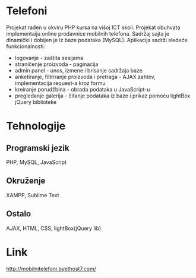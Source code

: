 # Telefoni
Projekat rađen u okviru PHP kursa na višoj ICT skoli. Projekat obuhvata implementaiju online prodavnice mobilnih telefona. Sadržaj sajta je dinamički i dobijen je iz baze podataka (MySQL). Aplikacija sadrži sledeće funkcionalnosti: 
* logovanje - zaštita sesijama
* straničenje proizvoda - paginacija
* admin panel - unos, izmene i brisanje sadržaja baze
* anketiranje, filtriranje proizvoda i pretraga - AJAX zahtev, implementacija request-a kroz formu
* kreiranje porudžbina - obrada podataka u JavaScript-u
* pregledanje galerija - čitanje podataka iz baze i prikaz pomoću lightBox jQuery biblioteke

# Tehnologije
## Programski jezik
PHP, MySQL, JavaScript

## Okruženje
XAMPP, Sublime Text

## Ostalo
AJAX, HTML, CSS, lightBox(jQuery lib)

# Link
http://mobilnitelefoni.byethost7.com/
